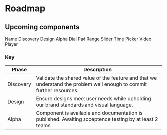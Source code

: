 # Roadmap

## Upcoming components

<style>
  @media screen and (max-width: 768px){
    vwc-data-grid {
      inline-size: calc(100vw - 32px);
    }
    vwc-data-grid-cell {
      min-inline-size: 110px;
    }
    vwc-data-grid-cell:first-child {
      position: sticky;
      left: 0;
      background: var(--vvd-color-canvas);
      z-index: 1;
      border-right: 1px solid var(--vvd-color-neutral-200);
      box-shadow: 6px 1px 5px -3px rgba(145,144,144,0.25);
    }
  }
</style>

<vwc-elevation dp="2">
<vwc-data-grid selection-mode="single-row">
  <vwc-data-grid-row role="row" class="header" row-type="header">
    <vwc-data-grid-cell cell-type="columnheader" role="columnheader">
      Name
    </vwc-data-grid-cell>
    <vwc-data-grid-cell cell-type="columnheader" role="columnheader">
      Discovery
    </vwc-data-grid-cell>
    <vwc-data-grid-cell cell-type="columnheader" role="columnheader">
      Design
    </vwc-data-grid-cell>
    <vwc-data-grid-cell cell-type="columnheader" role="columnheader">
      Alpha
    </vwc-data-grid-cell>
  </vwc-data-grid-row>
  <vwc-data-grid-row>
    <vwc-data-grid-cell>
      Dial Pad
    </vwc-data-grid-cell>
    <vwc-data-grid-cell>
      <vwc-button label="Done" target="_blank" href="https://confluence.vonage.com/pages/viewpage.action?spaceKey=VIVID&title=Dial+pad" icon="check" connotation="success"></vwc-button>
    </vwc-data-grid-cell>
    <vwc-data-grid-cell>
    <vwc-button label="In Progress" target="_blank" href="https://www.figma.com/file/tWEyQlBY6cBymajaJPLSy0/Vivid-3.0-WIP-Drafts?type=design&node-id=67-39674&mode=design&t=X4VuTNKdOR3AX037-0" icon="more-horizontal-line" connotation="cta"></vwc-button>
    </vwc-data-grid-cell>
    <vwc-data-grid-cell>
      <vwc-button label="Exp: 04/2024" icon="more-horizontal-line" target="_blank" href="https://jira.vonage.com/browse/VIV-1512" connotation="cta"></vwc-button>
    </vwc-data-grid-cell>
  </vwc-data-grid-row>
  <vwc-data-grid-row>
    <vwc-data-grid-cell>
      <a href="/components/range-slider">Range Slider</a>
    </vwc-data-grid-cell>
    <vwc-data-grid-cell>
      <vwc-button label="Done" target="_blank" href="https://confluence.vonage.com/display/VIVID/Range+slider" icon="check" connotation="success"></vwc-button>
    </vwc-data-grid-cell>
    <vwc-data-grid-cell>
    <vwc-button label="Done" target="_blank" href="https://www.figma.com/file/JJNgZvt1qf3ydYmOwbE3Jg/Vivid-UI-Kit---3.0-WIP?type=design&node-id=31345%3A96328&mode=design&t=QNhBeU12Gu7dtS7N-1" icon="check" connotation="success"></vwc-button>
    </vwc-data-grid-cell>
    <vwc-data-grid-cell>
      <vwc-button label="Done" icon="check" href="/components/range-slider" connotation="success"></vwc-button>
    </vwc-data-grid-cell>
  </vwc-data-grid-row>
  <vwc-data-grid-row>
    <vwc-data-grid-cell>
      <a href="/components/time-picker">Time Picker</a>
    </vwc-data-grid-cell>
    <vwc-data-grid-cell>
      <vwc-button label="Done" icon="check" connotation="success"></vwc-button>
    </vwc-data-grid-cell>
    <vwc-data-grid-cell>
    <vwc-button label="Done" target="_blank" href="https://www.figma.com/file/JJNgZvt1qf3ydYmOwbE3Jg/Vivid-UI-Kit---3.0-WIP?type=design&node-id=31345%3A96328&mode=design&t=QNhBeU12Gu7dtS7N-1" icon="check" connotation="success"></vwc-button>
    </vwc-data-grid-cell>
    <vwc-data-grid-cell>
      <vwc-button label="Done" icon="check" href="/components/time-picker" connotation="success"></vwc-button>
    </vwc-data-grid-cell>
  </vwc-data-grid-row>
  <vwc-data-grid-row>
    <vwc-data-grid-cell>
      Video Player
    </vwc-data-grid-cell>
    <vwc-data-grid-cell>
      <vwc-button label="Done" icon="check" target="_blank" icon="check" href="https://confluence.vonage.com/display/VIVID/Video+player" connotation="success"></vwc-button>
    </vwc-data-grid-cell>
    <vwc-data-grid-cell>
      <vwc-button label="Done" icon="check" target="_blank" href="https://www.figma.com/file/tWEyQlBY6cBymajaJPLSy0/Vivid-3.0-WIP-Drafts?type=design&node-id=23%3A13702&mode=design&t=PGI1aODhsHS1YDhV-1" connotation="success"></vwc-button>
    </vwc-data-grid-cell>
    <vwc-data-grid-cell>
      <vwc-button label="Exp: 03/2024" icon="more-horizontal-line" target="_blank" href="https://jira.vonage.com/browse/VIV-1486" connotation="cta"></vwc-button>
    </vwc-data-grid-cell>
  </vwc-data-grid-row>
</vwc-data-grid>
</vwc-elevation>

### Key

| Phase     | Description                                                                                                          |
| --------- | -------------------------------------------------------------------------------------------------------------------- |
| Discovery | Validate the shared value of the feature and that we understand the problem well enough to commit further resources. |
| Design    | Ensure designs meet user needs while upholding our brand standards and visual language.                              |
| Alpha     | Component is available and documentation is published. Awaiting acceptence testing by at least 2 teams               |
